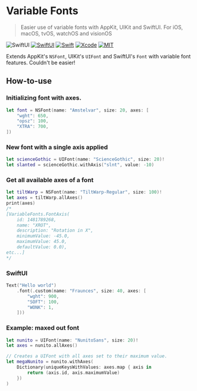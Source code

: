 # Variable Fonts

> Easier use of variable fonts with AppKit, UIKit and SwiftUI. For iOS, macOS, tvOS, watchOS and visionOS

![SwiftUI](https://img.shields.io/github/v/release/frzi/swift-variablefonts?style=for-the-badge)
[![SwiftUI](https://img.shields.io/badge/SwiftUI-blue.svg?style=for-the-badge&logo=swift&logoColor=black)](https://developer.apple.com/xcode/swiftui)
[![Swift](https://img.shields.io/badge/Swift-5.9-orange.svg?style=for-the-badge&logo=swift)](https://swift.org)
[![Xcode](https://img.shields.io/badge/Xcode-15-blue.svg?style=for-the-badge&logo=Xcode&logoColor=white)](https://developer.apple.com/xcode)
[![MIT](https://img.shields.io/badge/license-MIT-black.svg?style=for-the-badge)](https://opensource.org/licenses/MIT)

Extends AppKit's `NSFont`, UIKit's `UIFont` and SwiftUI's `Font` with variable font features. Couldn't be easier!

## How-to-use
### Initializing font with axes.
```swift
let font = NSFont(name: "Amstelvar", size: 20, axes: [
	"wght": 650,
	"opsz": 100,
	"XTRA": 700,
])
```

### New font with a single axis applied
```swift
let scienceGothic = UIFont(name: "ScienceGothic", size: 20)!
let slanted = scienceGothic.withAxis("slnt", value: -10)
```

### Get all available axes of a font
```swift
let tiltWarp = NSFont(name: "TiltWarp-Regular", size: 100)!
let axes = tiltWarp.allAxes()
print(axes)
/*
[VariableFonts.FontAxis(
	id: 1481789268,
	name: "XROT",
	description: "Rotation in X",
	minimumValue: -45.0,
	maximumValue: 45.0,
	defaultValue: 0.0),
etc...]
*/
```

### SwiftUI
```swift
Text("Hello world")
	.font(.custom(name: "Fraunces", size: 40, axes: [
		"wght": 900,
		"SOFT": 100,
		"WONK": 1,
	]))
```

### Example: maxed out font
```swift
let nunito = UIFont(name: "NunitoSans", size: 20)!
let axes = nunito.allAxes()

// Creates a UIFont with all axes set to their maximum value.
let megaNunito = nunito.withAxes(
	Dictionary(uniqueKeysWithValues: axes.map { axis in
		return (axis.id, axis.maximumValue)
	})
)
```
